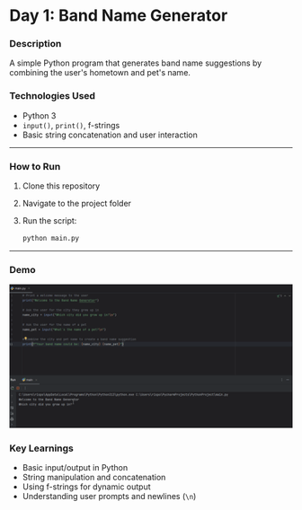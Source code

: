 #   Day 1: Band Name Generator

### Description

A simple Python program that generates band name suggestions by combining the user's hometown and pet's name.

### Technologies Used

- Python 3
- `input()`, `print()`, f-strings
- Basic string concatenation and user interaction

---

### How to Run

1. Clone this repository
2. Navigate to the project folder
3. Run the script:

   ```bash
   python main.py
   ```

---

### Demo

![Band Name Generator in action](screenshot.gif)

### Key Learnings

- Basic input/output in Python
- String manipulation and concatenation
- Using f-strings for dynamic output
- Understanding user prompts and newlines (`\n`)
